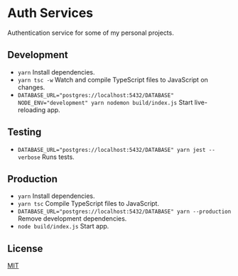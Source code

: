 # Auth Services

Authentication service for some of my personal projects.

## Development

- `yarn` Install dependencies.
- `yarn tsc -w` Watch and compile TypeScript files to JavaScript on changes.
- `DATABASE_URL="postgres://localhost:5432/DATABASE" NODE_ENV="development" yarn nodemon build/index.js` Start live-reloading app.

## Testing

- `DATABASE_URL="postgres://localhost:5432/DATABASE" yarn jest --verbose` Runs tests.

## Production

- `yarn` Install dependencies.
- `yarn tsc` Compile TypeScript files to JavaScript.
- `DATABASE_URL="postgres://localhost:5432/DATABASE" yarn --production` Remove development dependencies.
- `node build/index.js` Start app.

## License

[MIT](./LICENSE)
